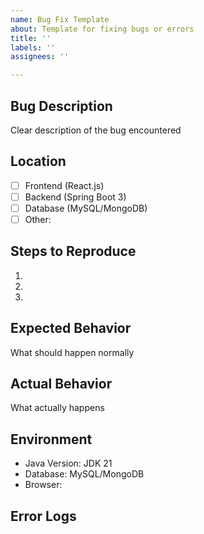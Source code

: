 ```yaml
---
name: Bug Fix Template
about: Template for fixing bugs or errors
title: ''
labels: ''
assignees: ''

---
```


## Bug Description
Clear description of the bug encountered

## Location
- [ ] Frontend (React.js)
- [ ] Backend (Spring Boot 3)
- [ ] Database (MySQL/MongoDB)
- [ ] Other: 

## Steps to Reproduce
1. 
2. 
3. 

## Expected Behavior
What should happen normally

## Actual Behavior
What actually happens

## Environment
- Java Version: JDK 21
- Database: MySQL/MongoDB
- Browser: 

## Error Logs
